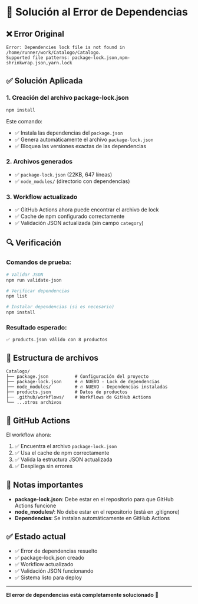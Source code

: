 # 🔧 Solución al Error de Dependencias

## ❌ **Error Original**
```
Error: Dependencies lock file is not found in /home/runner/work/Catalogo/Catalogo. 
Supported file patterns: package-lock.json,npm-shrinkwrap.json,yarn.lock
```

## ✅ **Solución Aplicada**

### 1. **Creación del archivo package-lock.json**
```bash
npm install
```

Este comando:
- ✅ Instala las dependencias del `package.json`
- ✅ Genera automáticamente el archivo `package-lock.json`
- ✅ Bloquea las versiones exactas de las dependencias

### 2. **Archivos generados**
- ✅ `package-lock.json` (22KB, 647 líneas)
- ✅ `node_modules/` (directorio con dependencias)

### 3. **Workflow actualizado**
- ✅ GitHub Actions ahora puede encontrar el archivo de lock
- ✅ Cache de npm configurado correctamente
- ✅ Validación JSON actualizada (sin campo `category`)

## 🔍 **Verificación**

### Comandos de prueba:
```bash
# Validar JSON
npm run validate-json

# Verificar dependencias
npm list

# Instalar dependencias (si es necesario)
npm install
```

### Resultado esperado:
```
✅ products.json válido con 8 productos
```

## 📁 **Estructura de archivos**

```
Catalogo/
├── package.json          # Configuración del proyecto
├── package-lock.json     # 🔥 NUEVO - Lock de dependencias
├── node_modules/         # 🔥 NUEVO - Dependencias instaladas
├── products.json         # Datos de productos
├── .github/workflows/    # Workflows de GitHub Actions
└── ...otros archivos
```

## 🚀 **GitHub Actions**

El workflow ahora:
1. ✅ Encuentra el archivo `package-lock.json`
2. ✅ Usa el cache de npm correctamente
3. ✅ Valida la estructura JSON actualizada
4. ✅ Despliega sin errores

## 📝 **Notas importantes**

- **package-lock.json**: Debe estar en el repositorio para que GitHub Actions funcione
- **node_modules/**: No debe estar en el repositorio (está en .gitignore)
- **Dependencias**: Se instalan automáticamente en GitHub Actions

## ✅ **Estado actual**

- ✅ Error de dependencias resuelto
- ✅ package-lock.json creado
- ✅ Workflow actualizado
- ✅ Validación JSON funcionando
- ✅ Sistema listo para deploy

---

**El error de dependencias está completamente solucionado** 🎉